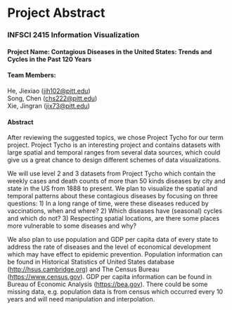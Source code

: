 # Project Abstract

### INFSCI 2415 Information Visualization

#### Project Name: Contagious Diseases in the United States: Trends and Cycles in the Past 120 Years

#### Team Members:

He, Jiexiao (jih102@pitt.edu)  
Song, Chen (chs222@pitt.edu)  
Xie, Jingran (jix73@pitt.edu)  

#### Abstract

After reviewing the suggested topics, we chose Project Tycho for our term project. Project Tycho is an interesting project and contains datasets with large spatial and temporal ranges from several data sources, which could give us a great chance to design different schemes of data visualizations.

We will use level 2 and 3 datasets from Project Tycho which contain the weekly cases and death counts of more than 50 kinds diseases by city and state in the US from 1888 to present. We plan to visualize the spatial and temporal patterns about these contagious diseases by focusing on three questions: 1) In a long range of time, were these diseases reduced by vaccinations, when and where? 2) Which diseases have (seasonal) cycles and which do not? 3) Respecting spatial locations, are there some places more vulnerable to some diseases and why?

We also plan to use population and GDP per capita data of every state to address the rate of diseases and the level of economical development which may have effect to epidemic prevention. Population information can be found in Historical Statistics of United States database (http://hsus.cambridge.org) and The Census Bureau (https://www.census.gov). GDP per capita information can be found in Bureau of Economic Analysis (https://bea.gov). There could be some missing data, e.g. population data is from census which occurred every 10 years and will need manipulation and interpolation. 
